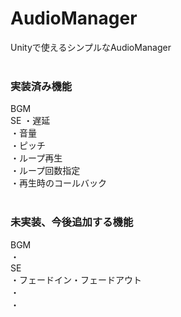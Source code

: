 # AudioManager
Unityで使えるシンプルなAudioManager<br>
<br>
### 実装済み機能<br>
BGM
<br>
SE
・遅延<br>
・音量<br>
・ピッチ<br>
・ループ再生<br>
・ループ回数指定<br>
・再生時のコールバック<br>
<br>
### 未実装、今後追加する機能<br>
BGM<br>
・<br>
SE<br>
・フェードイン・フェードアウト<br>
・<br>
・<br>
